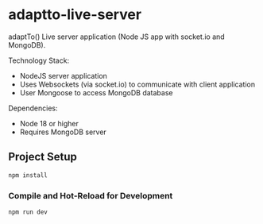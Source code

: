 # adaptto-live-server

adaptTo() Live server application (Node JS app with socket.io and MongoDB).

Technology Stack:
* NodeJS server application
* Uses Websockets (via socket.io) to communicate with client application
* User Mongoose to access MongoDB database

Dependencies:
* Node 18 or higher
* Requires MongoDB server


## Project Setup

```sh
npm install
```

### Compile and Hot-Reload for Development

```sh
npm run dev
```
